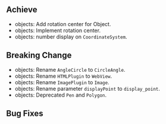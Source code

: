 ## Achieve
- objects: Add rotation center for Object.
- objects: Implement rotation center.
- objects: number display on `CoordinateSystem`.

## Breaking Change
- objects: Rename `AngleCircle` to `CircleAngle`.
- objects: Rename `HTMLPlugin` to `WebView`.
- objects: Rename `ImagePlugin` to `Image`.
- objects: Rename parameter `displayPoint` to `display_point`.
- objects: Deprecated `Pen` and `Polygon`.

## Bug Fixes
